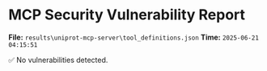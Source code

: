 # MCP Security Vulnerability Report
**File:** `results\uniprot-mcp-server\tool_definitions.json`
**Time:** `2025-06-21 04:15:51`

✅ No vulnerabilities detected.